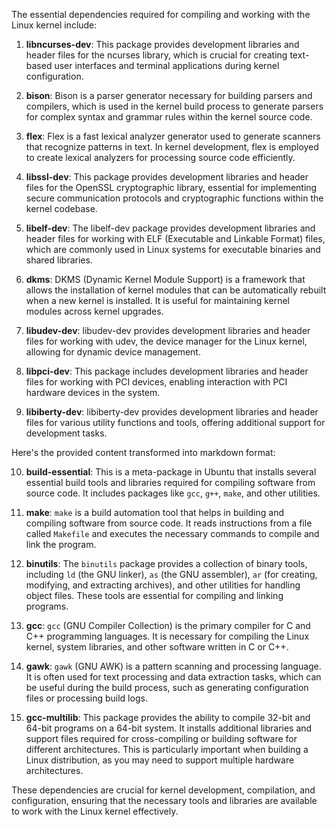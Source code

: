 The essential dependencies required for compiling and working with the Linux kernel include:

1. **libncurses-dev**: This package provides development libraries and header files for the ncurses library, which is crucial for creating text-based user interfaces and terminal applications during kernel configuration.

2. **bison**: Bison is a parser generator necessary for building parsers and compilers, which is used in the kernel build process to generate parsers for complex syntax and grammar rules within the kernel source code.

3. **flex**: Flex is a fast lexical analyzer generator used to generate scanners that recognize patterns in text. In kernel development, flex is employed to create lexical analyzers for processing source code efficiently.

4. **libssl-dev**: This package provides development libraries and header files for the OpenSSL cryptographic library, essential for implementing secure communication protocols and cryptographic functions within the kernel codebase.

5. **libelf-dev**: The libelf-dev package provides development libraries and header files for working with ELF (Executable and Linkable Format) files, which are commonly used in Linux systems for executable binaries and shared libraries.

6. **dkms**: DKMS (Dynamic Kernel Module Support) is a framework that allows the installation of kernel modules that can be automatically rebuilt when a new kernel is installed. It is useful for maintaining kernel modules across kernel upgrades.

7. **libudev-dev**: libudev-dev provides development libraries and header files for working with udev, the device manager for the Linux kernel, allowing for dynamic device management.

8. **libpci-dev**: This package includes development libraries and header files for working with PCI devices, enabling interaction with PCI hardware devices in the system.

9. **libiberty-dev**: libiberty-dev provides development libraries and header files for various utility functions and tools, offering additional support for development tasks.

Here's the provided content transformed into markdown format:

10. **build-essential**: This is a meta-package in Ubuntu that installs several essential build tools and libraries required for compiling software from source code. It includes packages like `gcc`, `g++`, `make`, and other utilities.

11. **make**: `make` is a build automation tool that helps in building and compiling software from source code. It reads instructions from a file called `Makefile` and executes the necessary commands to compile and link the program.

12. **binutils**: The `binutils` package provides a collection of binary tools, including `ld` (the GNU linker), `as` (the GNU assembler), `ar` (for creating, modifying, and extracting archives), and other utilities for handling object files. These tools are essential for compiling and linking programs.

13. **gcc**: `gcc` (GNU Compiler Collection) is the primary compiler for C and C++ programming languages. It is necessary for compiling the Linux kernel, system libraries, and other software written in C or C++.

14. **gawk**: `gawk` (GNU AWK) is a pattern scanning and processing language. It is often used for text processing and data extraction tasks, which can be useful during the build process, such as generating configuration files or processing build logs.

15. **gcc-multilib**: This package provides the ability to compile 32-bit and 64-bit programs on a 64-bit system. It installs additional libraries and support files required for cross-compiling or building software for different architectures. This is particularly important when building a Linux distribution, as you may need to support multiple hardware architectures.

These dependencies are crucial for kernel development, compilation, and configuration, ensuring that the necessary tools and libraries are available to work with the Linux kernel effectively.
